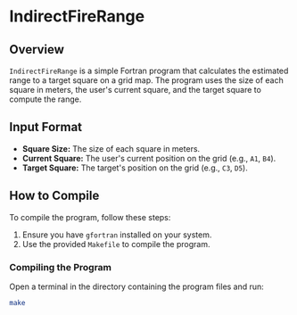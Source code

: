 # IndirectFireRange

## Overview

`IndirectFireRange` is a simple Fortran program that calculates the estimated range to a target square on a grid map. The program uses the size of each square in meters, the user's current square, and the target square to compute the range.

## Input Format

- **Square Size:** The size of each square in meters.
- **Current Square:** The user's current position on the grid (e.g., `A1`, `B4`).
- **Target Square:** The target's position on the grid (e.g., `C3`, `D5`).

## How to Compile

To compile the program, follow these steps:

1. Ensure you have `gfortran` installed on your system.
2. Use the provided `Makefile` to compile the program.

### Compiling the Program

Open a terminal in the directory containing the program files and run:

```sh
make
